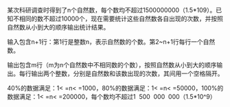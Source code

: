 某次科研调查时得到了n个自然数，每个数均不超过1500000000（1.5*109）。已知不相同的数不超过10000个，现在需要统计这些自然数各自出现的次数，并按照自然数从小到大的顺序输出统计结果。

输入包含n+1行：第1行是整数n，表示自然数的个数。第2~n+1行每行一个自然数。

输出包含m行（m为n个自然数中不相同数的个数），按照自然数从小到大的顺序输出。每行输出两个整数，分别是自然数和该数出现的次数，其间用一个空格隔开。

40%的数据满足：1< =n< =1000，80%的数据满足：1< =n< =50000，100%的数据满足：1< =n< =200000，每个数均不超过1  500  000  000（1.5*10^9）
